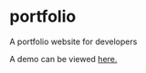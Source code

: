 # portfolio
A portfolio website for developers

A demo can be viewed [here.](https://zanderlewis.github.io/portfolio/)
